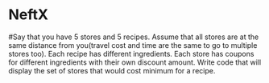 # NeftX

#Say that you have 5 stores and 5 recipes. Assume that all stores are at the same distance from you(travel cost and time are the same to go to multiple stores too). Each recipe has different ingredients. Each store has coupons for different ingredients with their own discount amount. Write code that will display the set of stores that would cost minimum for a recipe.
